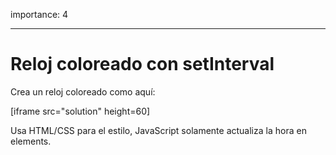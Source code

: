 importance: 4

---

# Reloj coloreado con setInterval

Crea un reloj coloreado como aquí:

[iframe src="solution" height=60]

Usa HTML/CSS para el estilo, JavaScript solamente actualiza la hora en elements.

